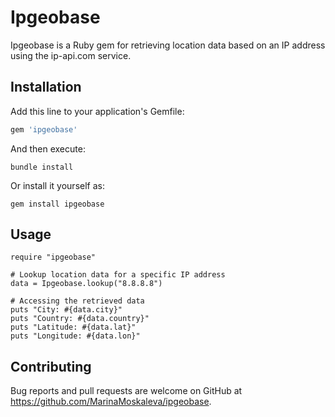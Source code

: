 # Ipgeobase

Ipgeobase is a Ruby gem for retrieving location data based on an IP address using the ip-api.com service.

## Installation

Add this line to your application's Gemfile:

```ruby
gem 'ipgeobase'
```
And then execute:

```
bundle install
```
Or install it yourself as:
```
gem install ipgeobase
```

## Usage

```
require "ipgeobase"

# Lookup location data for a specific IP address
data = Ipgeobase.lookup("8.8.8.8")

# Accessing the retrieved data
puts "City: #{data.city}"
puts "Country: #{data.country}"
puts "Latitude: #{data.lat}"
puts "Longitude: #{data.lon}"
```

## Contributing

Bug reports and pull requests are welcome on GitHub at https://github.com/MarinaMoskaleva/ipgeobase.
